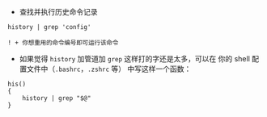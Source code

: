 - 查找并执行历史命令记录

```shell
history | grep 'config'

! + 你想重用的命令编号即可运行该命令
```

- 如果觉得 `history` 加管道加 `grep` 这样打的字还是太多，可以在 你的 shell 配置文件中（`.bashrc`，`.zshrc` 等） 中写这样一个函数：

```shell
his()
{
    history | grep "$@"
}
```

